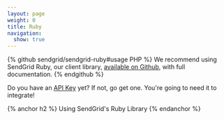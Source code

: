 ```yaml
---
layout: page
weight: 0
title: Ruby
navigation:
  show: true
---
```


{% github sendgrid/sendgrid-ruby#usage PHP %} We recommend using SendGrid Ruby, our client library, <a href="https://github.com/sendgrid/sendgrid-ruby">available on Github</a>, with full documentation. {% endgithub %}

<call-out>

Do you have an [API Key](https://app.sendgrid.com/settings/api_keys) yet? If not, go get one. You're going to need it to integrate!

</call-out>

{% anchor h2 %} Using SendGrid's Ruby Library {% endanchor %}

<script src="https://gist.github.com/sendgrid-gists/4be3a76b716e16c274c2ad0f6a99e9b4.js"></script>
